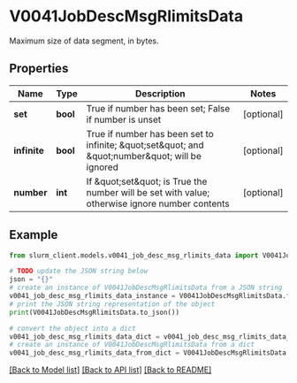 # V0041JobDescMsgRlimitsData

Maximum size of data segment, in bytes. 

## Properties

Name | Type | Description | Notes
------------ | ------------- | ------------- | -------------
**set** | **bool** | True if number has been set; False if number is unset | [optional] 
**infinite** | **bool** | True if number has been set to infinite; \&quot;set\&quot; and \&quot;number\&quot; will be ignored | [optional] 
**number** | **int** | If \&quot;set\&quot; is True the number will be set with value; otherwise ignore number contents | [optional] 

## Example

```python
from slurm_client.models.v0041_job_desc_msg_rlimits_data import V0041JobDescMsgRlimitsData

# TODO update the JSON string below
json = "{}"
# create an instance of V0041JobDescMsgRlimitsData from a JSON string
v0041_job_desc_msg_rlimits_data_instance = V0041JobDescMsgRlimitsData.from_json(json)
# print the JSON string representation of the object
print(V0041JobDescMsgRlimitsData.to_json())

# convert the object into a dict
v0041_job_desc_msg_rlimits_data_dict = v0041_job_desc_msg_rlimits_data_instance.to_dict()
# create an instance of V0041JobDescMsgRlimitsData from a dict
v0041_job_desc_msg_rlimits_data_from_dict = V0041JobDescMsgRlimitsData.from_dict(v0041_job_desc_msg_rlimits_data_dict)
```
[[Back to Model list]](../README.md#documentation-for-models) [[Back to API list]](../README.md#documentation-for-api-endpoints) [[Back to README]](../README.md)


